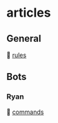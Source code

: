# articles

## General

📄 [rules](https://github.com/DarkLullabyNetwork/articles/blob/main/general/rules.md#rules)

## Bots

### Ryan

📄 [commands](https://github.com/DarkLullabyNetwork/articles/blob/main/bots/ryan/commands.md#commands)
